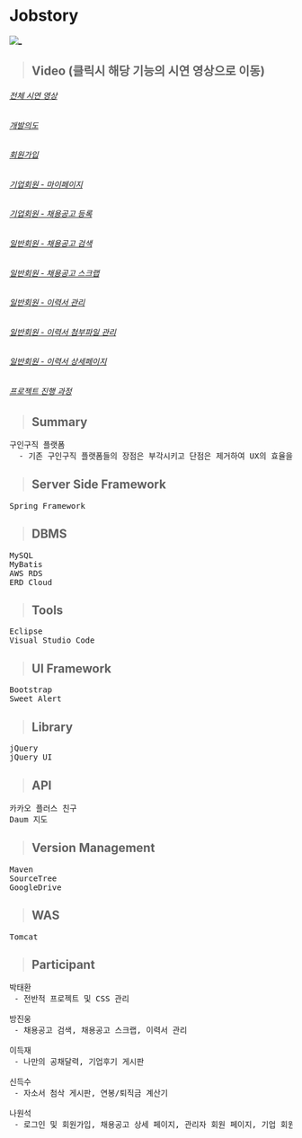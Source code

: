 # Jobstory

[![_](https://user-images.githubusercontent.com/43169472/50580182-eca6a580-0e8e-11e9-8f71-529abe5099d8.PNG)](https://www.youtube.com/watch?v=1LxRe6rdy_c&t=1s)
> ## Video (클릭시 해당 기능의 시연 영상으로 이동)
###### [전체 시연 영상](https://www.youtube.com/watch?v=1LxRe6rdy_c&t=1s)
###### [개발의도](https://www.youtube.com/watch?v=1LxRe6rdy_c&t=29s)
###### [회원가입](https://www.youtube.com/watch?v=1LxRe6rdy_c&t=132s)
###### [기업회원 - 마이페이지](https://www.youtube.com/watch?v=1LxRe6rdy_c&t=180s)
###### [기업회원 - 채용공고 등록](https://www.youtube.com/watch?v=1LxRe6rdy_c&t=194s)
###### [일반회원 - 채용공고 검색](https://www.youtube.com/watch?v=1LxRe6rdy_c&t=232s)
###### [일반회원 - 채용공고 스크랩](https://www.youtube.com/watch?v=1LxRe6rdy_c&t=257s)
###### [일반회원 - 이력서 관리](https://www.youtube.com/watch?v=1LxRe6rdy_c&t=301s)
###### [일반회원 - 이력서 첨부파일 관리](https://www.youtube.com/watch?v=1LxRe6rdy_c&t=301s)
###### [일반회원 - 이력서 상세페이지](https://www.youtube.com/watch?v=1LxRe6rdy_c&t=501s)
###### [프로젝트 진행 과정](https://www.youtube.com/watch?v=1LxRe6rdy_c&t=750s)

> ## Summary
<pre>
구인구직 플랫폼
  - 기존 구인구직 플랫폼들의 장점은 부각시키고 단점은 제거하여 UX의 효율을 제고
</pre>

> ## Server Side Framework
<pre>
Spring Framework
</pre>

> ## DBMS
<pre>
MySQL
MyBatis 
AWS RDS
ERD Cloud
</pre>  

> ## Tools
<pre>
Eclipse
Visual Studio Code
</pre>

> ## UI Framework
<pre>
Bootstrap
Sweet Alert
</pre>

> ## Library
<pre>
jQuery
jQuery UI
</pre>

> ## API
<pre>
카카오 플러스 친구
Daum 지도
</pre>

> ## Version Management
<pre>
Maven
SourceTree
GoogleDrive
</pre>

> ## WAS
<pre>
Tomcat
</pre>

> ## Participant
<pre>
박태환
 - 전반적 프로젝트 및 CSS 관리
  
방진웅
 - 채용공고 검색, 채용공고 스크랩, 이력서 관리
  
이득재
 - 나만의 공채달력, 기업후기 게시판
  
신득수
 - 자소서 첨삭 게시판, 연봉/퇴직금 계산기
  
나원석
 - 로그인 및 회원가입, 채용공고 상세 페이지, 관리자 회원 페이지, 기업 회원 페이지
</pre>




